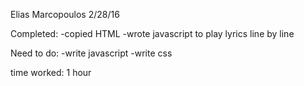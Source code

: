Elias Marcopoulos
2/28/16

Completed:
-copied HTML
-wrote javascript to play lyrics line by line

Need to do:
-write javascript
-write css

time worked: 1 hour